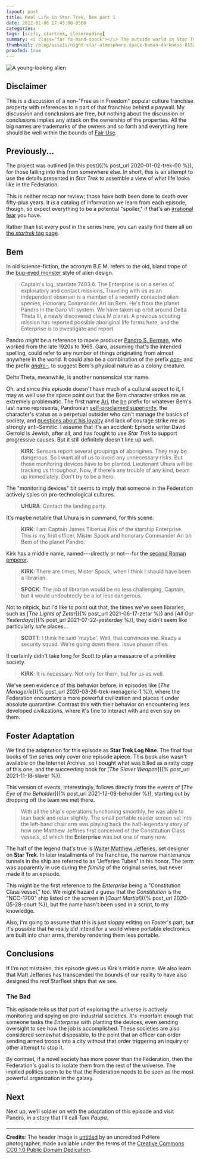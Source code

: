```yaml
---
layout: post
title: Real Life in Star Trek, Bem part 1
date: 2022-01-06 17:45:08-0500
categories:
tags: [scifi, startrek, closereading]
summary: <i class="far fa-hand-spock"></i> The outside world in Star Trek
thumbnail: /blog/assets/night-star-atmosphere-space-human-darkness-813214-pxhere.com.png
proofed: true
---
```


![A young-looking alien](/blog/assets/night-star-atmosphere-space-human-darkness-813214-pxhere.com.png "Not Bem")

## Disclaimer

This is a discussion of a non-"Free as in Freedom" popular culture franchise property with references to a part of that franchise behind a paywall.  My discussion and conclusions are free, but nothing about the discussion or conclusions implies any attack on the ownership of the properties.  All the big names are trademarks of the owners and so forth and everything here should be well within the bounds of [Fair Use](https://en.wikipedia.org/wiki/Fair_use).

## Previously...

The project was outlined [in this post]({% post_url 2020-01-02-trek-00 %}), for those falling into this from somewhere else.  In short, this is an attempt to use the details presented in *Star Trek* to assemble a view of what life looks like in the Federation.

This is neither recap nor review; those have both been done to death over fifty-plus years.  It *is* a catalog of information we learn from each episode, though, so expect everything to be a potential "spoiler," if that's an [irrational fear](https://www.theguardian.com/books/booksblog/2011/aug/17/spoilers-enhance-enjoyment-psychologists) you have.

Rather than list every post in the series here, you can easily find them all on [the *startrek* tag page](/blog/tag/startrek/).

## Bem

In old science-fiction, the acronym B.E.M. refers to the old, bland trope of the [bug-eyed monster](https://en.wikipedia.org/wiki/Bug-eyed_monster) style of alien design.

 > Captain's log, stardate 7403.6. The Enterprise is on a series of exploratory and contact missions. Traveling with us as an independent observer is a member of a recently contacted alien species, Honorary Commander Ari bn Bem. He's from the planet Pandro in the Garo VII system. We have taken up orbit around Delta Theta III, a newly discovered class M planet. A previous scouting mission has reported possible aboriginal life forms here, and the Enterprise is to investigate and report.

Pandro *might* be a reference to movie producer [Pandro S. Berman](https://en.wikipedia.org/wiki/Pandro_S._Berman), who worked from the late 1920s to 1965.  Garo, assuming that's the intended spelling, could refer to any number of things originating from almost anywhere in the world.  It could also be a combination of the prefix [*pan-*](https://en.wiktionary.org/wiki/pan-#English) and the prefix [*andro-*](https://en.wiktionary.org/wiki/andro-#English), to suggest Bem's physical nature as a colony creature.

Delta Theta, meanwhile, is another nonsensical star name.

Oh, and since this episode doesn't have much of a cultural aspect to it, I may as well use the space point out that the Bem character strikes me as extremely problematic.  The first name [Ari](https://en.wikipedia.org/wiki/Ari_%28name%29), the [bn](https://en.wikipedia.org/wiki/Ben_%28Hebrew%29) prefix for whatever Bem's last name represents, Pandronian [self-proclaimed superiority](https://en.wikipedia.org/wiki/Jews_as_the_chosen_people#Ethnocentrism), the character's status as a perpetual outsider who can't manage the basics of society, and [questions about his loyalty](https://en.wikipedia.org/wiki/Antisemitic_canard#Dual_loyalty) and lack of courage strike me as strongly anti-Semitic.  I assume that it's an accident:  Episode writer David Gerrold is Jewish, after all, and has fought to use *Star Trek* to support progressive causes.  But it still definitely doesn't line up well.

 > **KIRK**: Sensors report several groupings of aborigines. They may be dangerous. So I want all of us to avoid any unnecessary risks. But these monitoring devices have to be planted. Lieutenant Uhura will be tracking us throughout. Now, if there's any trouble of any kind, beam up immediately. Don't try to be a hero.

The "monitoring devices" bit seems to imply that someone in the Federation actively spies on pre-technological cultures.

 > **UHURA**: Contact the landing party.

It's maybe notable that Uhura is in command, for this scene.

 > **KIRK**: I am Captain James Tiberius Kirk of the starship Enterprise. This is my first officer, Mister Spock and honorary Commander Ari bn Bem of the planet Pandro.

Kirk has a middle name, named---directly or not---for the [second Roman emperor](https://en.wikipedia.org/wiki/Tiberius).

 > **KIRK**: There are times, Mister Spock, when I think I should have been a librarian.
 >
 > **SPOCK**: The job of librarian would be no less challenging, Captain, but it would undoubtedly be a lot less dangerous.

Not to nitpick, but I'd like to point out that, the times we've seen libraries, such as [*The Lights of Zetar*]({% post_url 2021-06-17-zetar %}) and [*All Our Yesterdays*]({% post_url 2021-07-22-yesterday %}), they didn't seem like particularly safe places...

 > **SCOTT**: I think he said 'maybe'. Well, that convinces me. Ready a security squad. We're going down there. Issue phaser rifles.

It certainly didn't take long for Scott to plan a massacre of a primitive society.

 > **KIRK**: It is necessary. Not only for them, but for us as well.

We've seen evidence of this behavior before, in episodes like [*The Menagerie*]({% post_url 2020-03-26-trek-menagerie-1 %}), where the Federation encounters a more powerful civilization and places it under absolute quarantine.  Contrast this with their behavior on encountering less developed civilizations, where it's fine to interact with and even spy on them.

## Foster Adaptation

We find the adaptation for this episode as **Star Trek Log Nine**.  The final four books of the series only cover one episode apiece.  This book also wasn't available on the Internet Archive, so I bought what was billed as a ratty copy of this one, and the succeeding book for [*The Slaver Weapon*]({% post_url 2021-11-18-slaver %}).

This version of events, interestingly, follows directly from the events of [*The Eye of the Beholder*]({% post_url 2021-12-09-beholder %}), starting out by dropping off the team we met there.

 > With all the ship's operations functioning smoothly, he was able to lean back and relax slightly.  The small portable reader screen set into the left-hand chair arm was playing back the half-legendary story of how one Matthew Jeffries first conceived of the Constitution Class vessels, of which the **Enterprise** was but one of many now.

The half of the legend that's true is [Walter Matthew Jefferies](https://en.wikipedia.org/wiki/Matt_Jefferies), set designer on **Star Trek**.  In later installments of the franchise, the narrow maintenance tunnels in the ship are referred to as "Jefferies Tubes" in his honor.  The term was apparently in use during the *filming* of the original series, but never made it to an episode.

This might be the first reference to the *Enterprise* being a "Constitution Class vessel," too.  We might hazard a guess that the *Constitution* is the "NCC-1700" ship listed on the screen in [*Court Martial*]({% post_url 2020-05-28-court %}), but the name hasn't been used in a script, to my knowledge.

Also, I'm going to assume that this is just sloppy editing on Foster's part, but it's possible that he really *did* intend for a world where portable electronics are built into chair arms, thereby rendering them less portable.

## Conclusions

If I'm not mistaken, this episode gives us Kirk's middle name.  We also learn that Matt Jefferies has transcended the bounds of our reality to have also designed the *real* Starfleet ships that we see.

### The Bad

This episode tells us that part of exploring the universe is actively monitoring and spying on pre-industrial societies.  It's important enough that someone tasks the *Enterprise* with planting the devices, even sending oversight to see how the job is accomplished.  These societies are also considered somewhat disposable, to the point that an officer can order sending armed troops into a city without that order triggering an inquiry or other attempt to stop it.

By contrast, if a novel society has more power than the Federation, then the Federation's goal is to isolate them from the rest of the universe.  The implied politics seem to be that the Federation needs to be seen as the most powerful organization in the galaxy.

## Next

Next up, we'll soldier on with the adaptation of this episode and visit Pandro, in a story that I'll call *Tam Paupa*.

#### <i class="far fa-hand-spock"></i>

* * *

**Credits**: The header image is [untitled](https://www.eso.org/public/usa/images/eso1905a/) by an uncredited PxHere photographer, made available under the terms of the [Creative Commons CC0 1.0 Public Domain Dedication](https://creativecommons.org/publicdomain/zero/1.0/).
